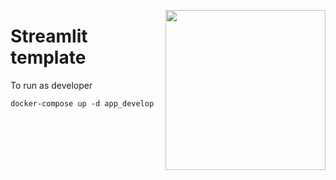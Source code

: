 <a href="https://www.islas.org.mx/"><img src="https://www.islas.org.mx/img/logo.svg" align="right" width="256" /></a>
# Streamlit template

To run as developer

```shell
docker-compose up -d app_develop
```
